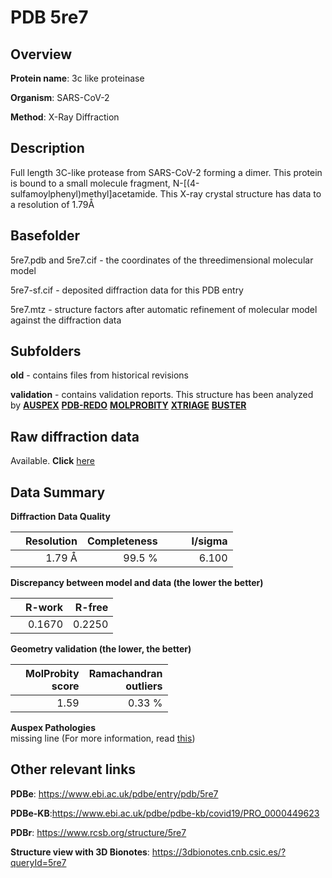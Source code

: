 # PDB 5re7

## Overview

**Protein name**: 3c like proteinase

**Organism**: SARS-CoV-2

**Method**: X-Ray Diffraction

## Description

Full length 3C-like protease from SARS-CoV-2 forming a dimer. This protein is bound to a small molecule fragment, N-[(4-sulfamoylphenyl)methyl]acetamide. This X-ray crystal structure has data to a resolution of 1.79Å

## Basefolder

5re7.pdb and 5re7.cif - the coordinates of the threedimensional molecular model

5re7-sf.cif - deposited diffraction data for this PDB entry

5re7.mtz - structure factors after automatic refinement of molecular model against the diffraction data

## Subfolders



**old** - contains files from historical revisions

**validation** - contains validation reports. This structure has been analyzed by [**AUSPEX**](https://github.com/thorn-lab/coronavirus_structural_task_force/tree/master/pdb/3c_like_proteinase/SARS-CoV-2/5re7/validation/auspex) [**PDB-REDO**](https://github.com/thorn-lab/coronavirus_structural_task_force/tree/master/pdb/3c_like_proteinase/SARS-CoV-2/5re7/validation/pdb-redo) [**MOLPROBITY**](https://github.com/thorn-lab/coronavirus_structural_task_force/tree/master/pdb/3c_like_proteinase/SARS-CoV-2/5re7/validation/molprobity) [**XTRIAGE**](https://github.com/thorn-lab/coronavirus_structural_task_force/blob/master/pdb/3c_like_proteinase/SARS-CoV-2/5re7/validation/Xtriage_output.log) [**BUSTER**](https://www.globalphasing.com/buster/wiki/index.cgi?Covid19Pdb5RE7) 



## Raw diffraction data

Available. **Click** [here](https://zenodo.org/record/3730531) 

## Data Summary
**Diffraction Data Quality**

|   | Resolution | Completeness| I/sigma |
|---|-------------:|----------------:|--------------:|
|   |1.79 Å|99.5  %|<img width=50/>6.100|

**Discrepancy between model and data (the lower the better)**

|   | **R-work**| **R-free**   
|---|-------------:|----------------:|           
||  0.1670|  0.2250|

**Geometry validation (the lower, the better)**

|   |**MolProbity<br>score**| **Ramachandran<br>outliers** 
|---|-------------:|----------------:|
||  1.59|  0.33 %|

**Auspex Pathologies**<br> missing line (For more information, read [this](https://github.com/thorn-lab/coronavirus_structural_task_force/blob/master/pdb/3c_like_proteinase/SARS-CoV-2/5re7/validation/auspex/5re7_auspex_comments.txt))

 



## Other relevant links 
**PDBe**:  https://www.ebi.ac.uk/pdbe/entry/pdb/5re7

**PDBe-KB**:https://www.ebi.ac.uk/pdbe/pdbe-kb/covid19/PRO_0000449623 
 
**PDBr**: https://www.rcsb.org/structure/5re7 

**Structure view with 3D Bionotes**: https://3dbionotes.cnb.csic.es/?queryId=5re7

